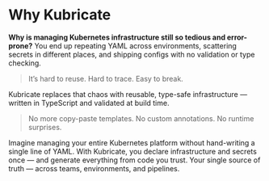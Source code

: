 # Why Kubricate

**Why is managing Kubernetes infrastructure still so tedious and error-prone?**
You end up repeating YAML across environments, scattering secrets in different places, and shipping configs with no validation or type checking.

> It’s hard to reuse. Hard to trace. Easy to break.

Kubricate replaces that chaos with reusable, type-safe infrastructure — written in TypeScript and validated at build time.
> No more copy-paste templates. No custom annotations. No runtime surprises.

Imagine managing your entire Kubernetes platform without hand-writing a single line of YAML.
With Kubricate, you declare infrastructure and secrets once — and generate everything from code you trust.
Your single source of truth — across teams, environments, and pipelines.